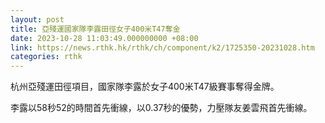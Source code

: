 ```yaml
---
layout: post
title: 亞殘運國家隊李露田徑女子400米T47奪金
date: 2023-10-28 11:03:49.000000000 +08:00
link: https://news.rthk.hk/rthk/ch/component/k2/1725350-20231028.htm
categories: rthk
---
```


杭州亞殘運田徑項目，國家隊李露於女子400米T47級賽事奪得金牌。

李露以58秒52的時間首先衝線，以0.37秒的優勢，力壓隊友姜雲飛首先衝線。
